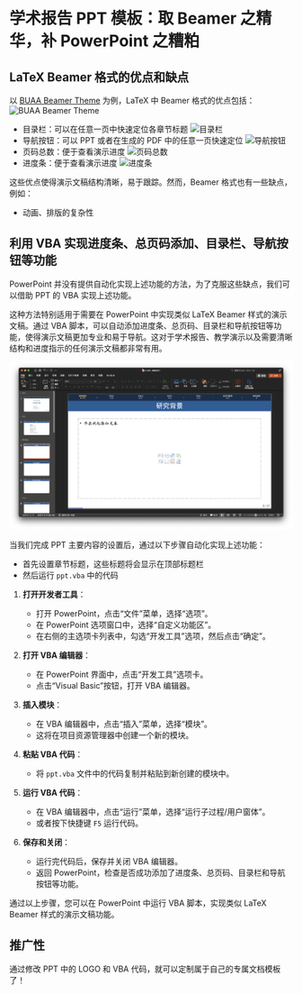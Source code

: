 # 学术报告 PPT 模板：取 Beamer 之精华，补 PowerPoint 之糟粕

## LaTeX Beamer 格式的优点和缺点

以 [BUAA Beamer Theme](https://www.overleaf.com/latex/templates/buaa-beamer-theme/sqsnwgkbxvtx) 为例，LaTeX 中 Beamer 格式的优点包括：
![BUAA Beamer Theme](figs/buaa-beamer.png) 

- 目录栏：可以在任意一页中快速定位各章节标题
  ![目录栏](figs/content.png)
- 导航按钮：可以 PPT 或者在生成的 PDF 中的任意一页快速定位
  ![导航按钮](figs/navigation.png)
- 页码总数：便于查看演示进度
  ![页码总数](figs/page.png)
- 进度条：便于查看演示进度
  ![进度条](figs/progressor.png)

这些优点使得演示文稿结构清晰，易于跟踪。然而，Beamer 格式也有一些缺点，例如：
- 动画、排版的复杂性

## 利用 VBA 实现进度条、总页码添加、目录栏、导航按钮等功能

PowerPoint 并没有提供自动化实现上述功能的方法，为了克服这些缺点，我们可以借助 PPT 的 VBA 实现上述功能。

这种方法特别适用于需要在 PowerPoint 中实现类似 LaTeX Beamer 样式的演示文稿。通过 VBA 脚本，可以自动添加进度条、总页码、目录栏和导航按钮等功能，使得演示文稿更加专业和易于导航。这对于学术报告、教学演示以及需要清晰结构和进度指示的任何演示文稿都非常有用。

![BUAA PPT](figs/example.png)

当我们完成 PPT 主要内容的设置后，通过以下步骤自动化实现上述功能：
- 首先设置章节标题，这些标题将会显示在顶部标题栏
- 然后运行 `ppt.vba` 中的代码
  
1. **打开开发者工具**：
    - 打开 PowerPoint，点击“文件”菜单，选择“选项”。
    - 在 PowerPoint 选项窗口中，选择“自定义功能区”。
    - 在右侧的主选项卡列表中，勾选“开发工具”选项，然后点击“确定”。

2. **打开 VBA 编辑器**：
    - 在 PowerPoint 界面中，点击“开发工具”选项卡。
    - 点击“Visual Basic”按钮，打开 VBA 编辑器。

3. **插入模块**：
    - 在 VBA 编辑器中，点击“插入”菜单，选择“模块”。
    - 这将在项目资源管理器中创建一个新的模块。

4. **粘贴 VBA 代码**：
    - 将 `ppt.vba` 文件中的代码复制并粘贴到新创建的模块中。

5. **运行 VBA 代码**：
    - 在 VBA 编辑器中，点击“运行”菜单，选择“运行子过程/用户窗体”。
    - 或者按下快捷键 `F5` 运行代码。

6. **保存和关闭**：
    - 运行完代码后，保存并关闭 VBA 编辑器。
    - 返回 PowerPoint，检查是否成功添加了进度条、总页码、目录栏和导航按钮等功能。

通过以上步骤，您可以在 PowerPoint 中运行 VBA 脚本，实现类似 LaTeX Beamer 样式的演示文稿功能。

## 推广性

通过修改 PPT 中的 LOGO 和 VBA 代码，就可以定制属于自己的专属文档模板了！
